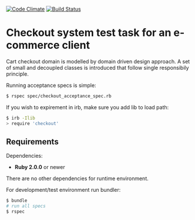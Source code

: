 [![Code Climate](https://codeclimate.com/github/jurglic/checkout-test.png)](https://codeclimate.com/github/jurglic/checkout-test)
[![Build Status](https://travis-ci.org/jurglic/checkout-test.png)](https://travis-ci.org/jurglic/checkout-test)

Checkout system test task for an e-commerce client
==================

Cart checkout domain is modelled by domain driven design approach. A set of small and decoupled classes is introduced that follow single responsibily principle.


Running acceptance specs is simple:
~~~ sh
$ rspec spec/checkout_acceptance_spec.rb
~~~

If you wish to expirement in irb, make sure you add lib to load path:
~~~ sh
$ irb -Ilib
> require 'checkout'
~~~


Requirements
------------
Dependencies:

* **Ruby 2.0.0** or newer

There are no other dependencies for runtime environment.

For development/test environment run bundler:
~~~ sh
$ bundle
# run all specs
$ rspec
~~~